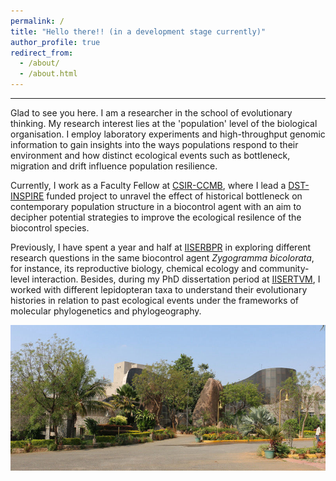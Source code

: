 ```yaml
---
permalink: /
title: "Hello there!! (in a development stage currently)"
author_profile: true
redirect_from: 
  - /about/
  - /about.html
---
```



------
Glad to see you here. I am a researcher in the school of evolutionary thinking. My research interest lies at the 'population' level of the biological organisation. I employ laboratory experiments and high-throughput genomic information to gain insights into the ways populations respond to their environment and how distinct ecological events such as bottleneck, migration and drift influence population resilience. 

Currently, I work as a Faculty Fellow at [CSIR-CCMB](https://ccmb.res.in), where I lead a [DST-INSPIRE](https://www.online-inspire.gov.in/) funded project to unravel the effect of historical bottleneck on contemporary population structure in a biocontrol agent with an aim to decipher potential strategies to improve the ecological resilence of the biocontrol species.

Previously, I have spent a year and half at [IISERBPR](https://iiserbpr.ac.in) in exploring different research questions in the same biocontrol agent *Zygogramma bicolorata*, for instance, its reproductive biology, chemical ecology and community-level interaction. Besides, during my PhD dissertation period at [IISERTVM](https://iisertvm.ac.in), I worked with different lepidopteran taxa to understand their evolutionary histories in relation to past ecological events under the frameworks of molecular phylogenetics and phylogeography. 


![Lacones image](/images/lacones.jpg)
